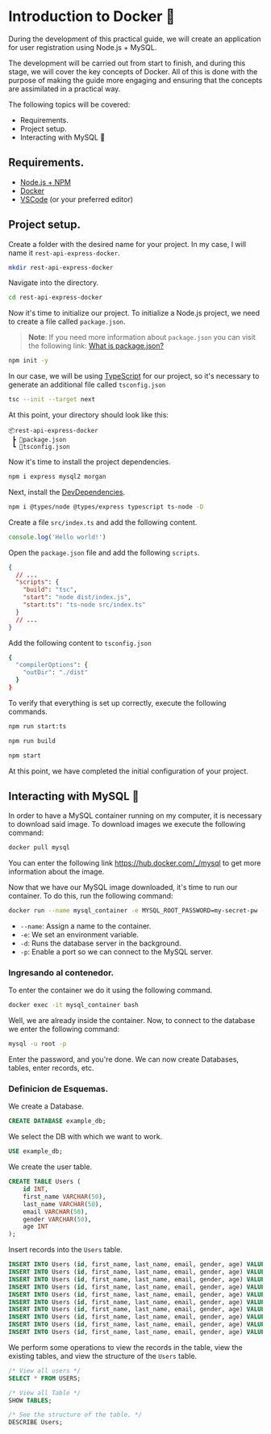 # Introduction to Docker 🐳

During the development of this practical guide, we will create an application for user registration using Node.js + MySQL.

The development will be carried out from start to finish, and during this stage, we will cover the key concepts of Docker. All of this is done with the purpose of making the guide more engaging and ensuring that the concepts are assimilated in a practical way.

The following topics will be covered:

- Requirements.
- Project setup.
- Interacting with MySQL 🐬

## Requirements.

- [Node.js + NPM](https://nodejs.org/)
- [Docker](https://www.docker.com/)
- [VSCode](https://code.visualstudio.com/) (or your preferred editor)

## Project setup.

Create a folder with the desired name for your project. In my case, I will name it `rest-api-express-docker`.

```bash
mkdir rest-api-express-docker
```

Navigate into the directory.

```bash
cd rest-api-express-docker
```

Now it's time to initialize our project. To initialize a Node.js project, we need to create a file called `package.json`.

> **Note**: If you need more information about `package.json` you can visit the following link: [What is package.json?](https://docs.npmjs.com/cli/v9/configuring-npm/package-json)

```bash
npm init -y
```

In our case, we will be using [TypeScript](https://www.typescriptlang.org/) for our project, so it's necessary to generate an additional file called `tsconfig.json`

```bash
tsc --init --target next
```

At this point, your directory should look like this:

```
📦rest-api-express-docker
 ┣ 📜package.json
 ┗ 📜tsconfig.json
```

Now it's time to install the project dependencies.

```bash
npm i express mysql2 morgan
```

Next, install the [DevDependencies](https://docs.npmjs.com/specifying-dependencies-and-devdependencies-in-a-package-json-file).

```bash
npm i @types/node @types/express typescript ts-node -D
```

Create a file `src/index.ts` and add the following content.

```ts
console.log('Hello world!')
```

Open the `package.json` file and add the following `scripts`.

```json
{
  // ...
  "scripts": {
    "build": "tsc",
    "start": "node dist/index.js",
    "start:ts": "ts-node src/index.ts"
  }
  // ...
}
```

Add the following content to `tsconfig.json`

```bash
{
  "compilerOptions": {
    "outDir": "./dist"
  }
}
```

To verify that everything is set up correctly, execute the following commands.

```bash
npm run start:ts

npm run build

npm start
```

At this point, we have completed the initial configuration of your project.

## Interacting with MySQL 🐬

In order to have a MySQL container running on my computer, it is necessary to download said image. To download images we execute the following command:

```bash
docker pull mysql
```

You can enter the following link https://hub.docker.com/_/mysql to get more information about the image.

Now that we have our MySQL image downloaded, it's time to run our container. To do this, run the following command:

```bash
docker run --name mysql_container -e MYSQL_ROOT_PASSWORD=my-secret-pw -d -p 3306:3306 mysql:tag
```

- `--name`: Assign a name to the container.
- `-e`: We set an environment variable.
- `-d`: Runs the database server in the background.
- `-p`: Enable a port so we can connect to the MySQL server.

### Ingresando al contenedor.

To enter the container we do it using the following command.

```bash
docker exec -it mysql_container bash
```

Well, we are already inside the container. Now, to connect to the database we enter the following command:

```bash
mysql -u root -p
```

Enter the password, and you're done. We can now create Databases, tables, enter records, etc.

### Definicion de Esquemas.

We create a Database.

```sql
CREATE DATABASE example_db;
```

We select the DB with which we want to work.

```sql
USE example_db;
```

We create the user table.

```sql
CREATE TABLE Users (
	id INT,
	first_name VARCHAR(50),
	last_name VARCHAR(50),
	email VARCHAR(50),
	gender VARCHAR(50),
	age INT
);
```

Insert records into the `Users` table.

```sql
INSERT INTO Users (id, first_name, last_name, email, gender, age) VALUES (1, 'Georgeta', 'Eldredge', 'geldredge0@xrea.com', 'Female', 73);
INSERT INTO Users (id, first_name, last_name, email, gender, age) VALUES (2, 'Gothart', 'Iltchev', 'giltchev1@google.pl', 'Male', 77);
INSERT INTO Users (id, first_name, last_name, email, gender, age) VALUES (3, 'Max', 'enzley', 'menzley2@ustream.tv', 'Female', 35);
INSERT INTO Users (id, first_name, last_name, email, gender, age) VALUES (4, 'Eugen', 'Brownsill', 'ebrownsill3@jimdo.com', 'Male', 28);
INSERT INTO Users (id, first_name, last_name, email, gender, age) VALUES (5, 'Andria', 'Daal', 'adaal4@sciencedirect.com', 'Female', 74);
INSERT INTO Users (id, first_name, last_name, email, gender, age) VALUES (6, 'Hollyanne', 'Dolling', 'hdolling5@google.it', 'Female', 89);
INSERT INTO Users (id, first_name, last_name, email, gender, age) VALUES (7, 'Chickie', 'Shipton', 'cshipton6@xing.com', 'Female', 89);
INSERT INTO Users (id, first_name, last_name, email, gender, age) VALUES (8, 'Chick', 'Beedon', 'cbeedon7@comcast.net', 'Male', 80);
INSERT INTO Users (id, first_name, last_name, email, gender, age) VALUES (9, 'Carmelia', 'Beasley', 'cbeasley8@newsvine.com', 'Female', 18);
INSERT INTO Users (id, first_name, last_name, email, gender, age) VALUES (10, 'Kelcey', 'Devas', 'kdevas9@yandex.ru', 'Non-binary', 24);
```

We perform some operations to view the records in the table, view the existing tables, and view the structure of the `Users` table.

```sql
/* View all users */
SELECT * FROM USERS;

/* View all Table */
SHOW TABLES;

/* See the structure of the table. */
DESCRIBE Users;
```
